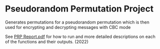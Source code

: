 # Pseudorandom Permutation Project
Generates permutations for a pseudorandom permutation which is then used for encrypting and decrypting messages with CBC mode

See [PRP Report.pdf](https://github.com/ericmichalski/Pseudorandom-Permutation/blob/main/PRP%20Report.pdf) for how to run and more detailed descriptions on each of the functions and their outputs. (2022)
